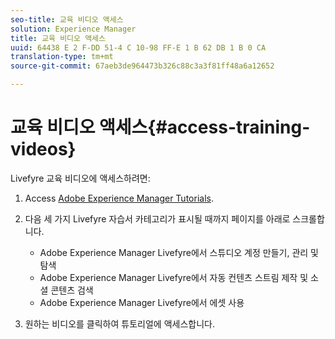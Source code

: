 ```yaml
---
seo-title: 교육 비디오 액세스
solution: Experience Manager
title: 교육 비디오 액세스
uuid: 64438 E 2 F-DD 51-4 C 10-98 FF-E 1 B 62 DB 1 B 0 CA
translation-type: tm+mt
source-git-commit: 67aeb3de964473b326c88c3a3f81ff48a6a12652

---
```



# 교육 비디오 액세스{#access-training-videos}

Livefyre 교육 비디오에 액세스하려면:

1. Access [Adobe Experience Manager Tutorials](https://helpx.adobe.com/experience-manager/tutorials.html).
1. 다음 세 가지 Livefyre 자습서 카테고리가 표시될 때까지 페이지를 아래로 스크롤합니다.

   * Adobe Experience Manager Livefyre에서 스튜디오 계정 만들기, 관리 및 탐색
   * Adobe Experience Manager Livefyre에서 자동 컨텐츠 스트림 제작 및 소셜 콘텐츠 검색
   * Adobe Experience Manager Livefyre에서 에셋 사용

1. 원하는 비디오를 클릭하여 튜토리얼에 액세스합니다.

